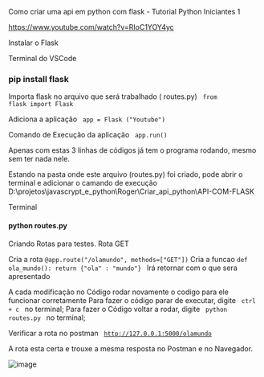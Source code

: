 Como criar uma api em python com flask - Tutorial Python Iniciantes 1

https://www.youtube.com/watch?v=RIoC1YOY4yc

Instalar o Flask

Terminal do VSCode

### pip install flask

Importa flask no arquivo que será trabalhado ( routes.py)
<code> from flask import Flask </code>

Adiciona a aplicação
<code> app = Flask ("Youtube") </code>

Comando de Execução da aplicação
<code> app.run() </code>

Apenas com estas 3 linhas de códigos já tem o programa rodando, mesmo sem ter nada nele.

Estando na pasta onde este arquivo (routes.py) foi criado, pode abrir o terminal e adicionar o camando de execução
D:\projetos\javascrypt_e_python\Roger\Criar_api_python\API-COM-FLASK

Terminal
#### python routes.py


Criando Rotas para testes.
Rota GET 

Cria a rota
<code>@app.route("/olamundo", methods=["GET"])</code>
Cria a funcao
<code>def ola_mundo():
    return {"ola" : "mundo"}
</code>
Irá retornar com o que sera apresentado 

A cada modificação no Código rodar novamente o codigo para ele funcionar corretamente
Para fazer o código parar de executar, digite <code> ctrl + c </code> no terminal;
Para fazer o Código voltar a rodar, digite <code> python routes.py </code> no terminal;

Verificar a rota no postman
<code>  http://127.0.0.1:5000/olamundo </code>

A rota esta certa e trouxe a mesma resposta no Postman e no Navegador. 

![image](https://user-images.githubusercontent.com/1613816/132787147-1c88e6e3-099e-4fd4-8a44-19c671bea594.png)


